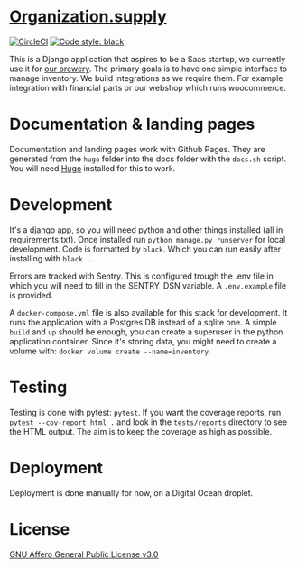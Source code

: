 # [Organization.supply](https://organization.supply)

[![CircleCI](https://circleci.com/gh/organization-supply/organization.supply.svg?style=svg)](https://circleci.com/gh/jplattel/organization.supply)
[![Code style: black](https://img.shields.io/badge/code%20style-black-000000.svg)](https://github.com/psf/black)

This is a Django application that aspires to be a Saas startup, we currently use it for [our brewery](https://brouwerijnooitgedacht.nl). The primary goals is to have one simple interface to manage inventory. We build integrations as we require them. For example integration with financial parts or our webshop which runs woocommerce.

# Documentation & landing pages

Documentation and landing pages work with Github Pages. They are generated from the `hugo` folder into the docs folder with the `docs.sh` script. You will need [Hugo](https://gohugo.io/) installed for this to work.

# Development

It's a django app, so you will need python and other things installed (all in requirements.txt). Once installed run `python manage.py runserver` for local development. Code is formatted by `black`. Which you can run easily after installing with `black .`.

Errors are tracked with Sentry. This is configured trough the .env file in which you will need to fill in the SENTRY_DSN variable. A `.env.example` file is provided.

A `docker-compose.yml` file is also available for this stack for development. It runs the application with a Postgres DB instead of a sqlite one. A simple `build` and `up` should be enough, you can create a superuser in the python application container. Since it's storing data, you might need to create a volume with: `docker volume create --name=inventory`.

# Testing

Testing is done with pytest: `pytest`. If you want the coverage reports, run `pytest --cov-report html .` and look in the `tests/reports` directory to see the HTML output. The aim is to keep the coverage as high as possible.

# Deployment

Deployment is done manually for now, on a Digital Ocean droplet.

# License

[GNU Affero General Public License v3.0](https://choosealicense.com/licenses/agpl-3.0/)
